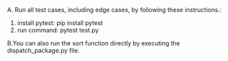 
A. Run all test cases, including edge cases, by following these instructions.:
1. install pytest: pip install pytest
2. run command: pytest test.py

B.You can also run the sort function directly by executing the dispatch_package.py file.

